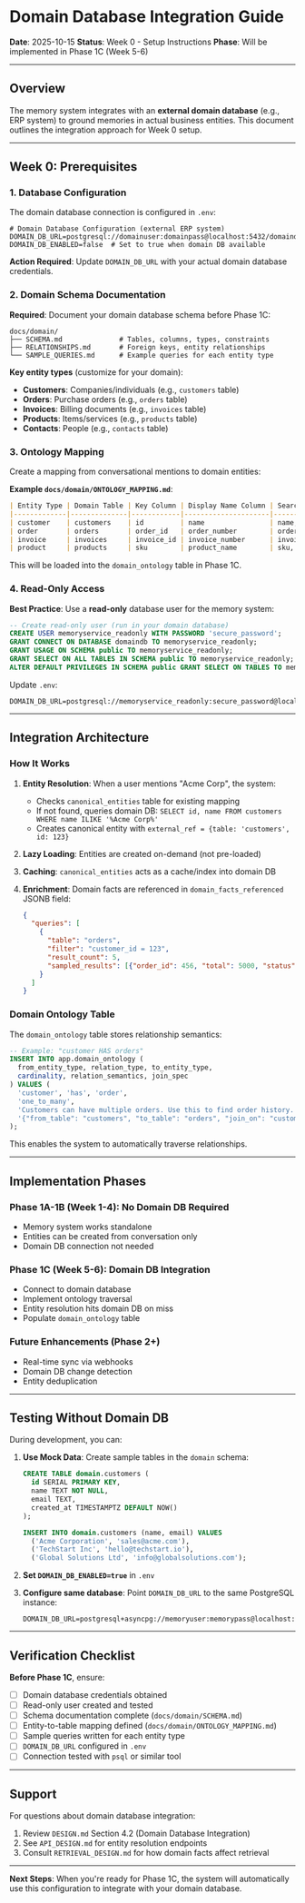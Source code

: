 # Domain Database Integration Guide

**Date**: 2025-10-15
**Status**: Week 0 - Setup Instructions
**Phase**: Will be implemented in Phase 1C (Week 5-6)

---

## Overview

The memory system integrates with an **external domain database** (e.g., ERP system) to ground memories in actual business entities. This document outlines the integration approach for Week 0 setup.

---

## Week 0: Prerequisites

### 1. Database Configuration

The domain database connection is configured in `.env`:

```env
# Domain Database Configuration (external ERP system)
DOMAIN_DB_URL=postgresql://domainuser:domainpass@localhost:5432/domaindb
DOMAIN_DB_ENABLED=false  # Set to true when domain DB available
```

**Action Required**: Update `DOMAIN_DB_URL` with your actual domain database credentials.

### 2. Domain Schema Documentation

**Required**: Document your domain database schema before Phase 1C:

```
docs/domain/
├── SCHEMA.md              # Tables, columns, types, constraints
├── RELATIONSHIPS.md       # Foreign keys, entity relationships
└── SAMPLE_QUERIES.md      # Example queries for each entity type
```

**Key entity types** (customize for your domain):
- **Customers**: Companies/individuals (e.g., `customers` table)
- **Orders**: Purchase orders (e.g., `orders` table)
- **Invoices**: Billing documents (e.g., `invoices` table)
- **Products**: Items/services (e.g., `products` table)
- **Contacts**: People (e.g., `contacts` table)

### 3. Ontology Mapping

Create a mapping from conversational mentions to domain entities:

**Example `docs/domain/ONTOLOGY_MAPPING.md`**:

```markdown
| Entity Type | Domain Table | Key Column | Display Name Column | Search Columns |
|-------------|--------------|------------|---------------------|----------------|
| customer    | customers    | id         | name                | name, email, phone |
| order       | orders       | order_id   | order_number        | order_number, customer_id |
| invoice     | invoices     | invoice_id | invoice_number      | invoice_number, order_id |
| product     | products     | sku        | product_name        | sku, product_name, description |
```

This will be loaded into the `domain_ontology` table in Phase 1C.

### 4. Read-Only Access

**Best Practice**: Use a **read-only** database user for the memory system:

```sql
-- Create read-only user (run in your domain database)
CREATE USER memoryservice_readonly WITH PASSWORD 'secure_password';
GRANT CONNECT ON DATABASE domaindb TO memoryservice_readonly;
GRANT USAGE ON SCHEMA public TO memoryservice_readonly;
GRANT SELECT ON ALL TABLES IN SCHEMA public TO memoryservice_readonly;
ALTER DEFAULT PRIVILEGES IN SCHEMA public GRANT SELECT ON TABLES TO memoryservice_readonly;
```

Update `.env`:
```env
DOMAIN_DB_URL=postgresql://memoryservice_readonly:secure_password@localhost:5432/domaindb
```

---

## Integration Architecture

### How It Works

1. **Entity Resolution**: When a user mentions "Acme Corp", the system:
   - Checks `canonical_entities` table for existing mapping
   - If not found, queries domain DB: `SELECT id, name FROM customers WHERE name ILIKE '%Acme Corp%'`
   - Creates canonical entity with `external_ref = {table: 'customers', id: 123}`

2. **Lazy Loading**: Entities are created on-demand (not pre-loaded)

3. **Caching**: `canonical_entities` acts as a cache/index into domain DB

4. **Enrichment**: Domain facts are referenced in `domain_facts_referenced` JSONB field:
   ```json
   {
     "queries": [
       {
         "table": "orders",
         "filter": "customer_id = 123",
         "result_count": 5,
         "sampled_results": [{"order_id": 456, "total": 5000, "status": "shipped"}]
       }
     ]
   }
   ```

### Domain Ontology Table

The `domain_ontology` table stores relationship semantics:

```sql
-- Example: "customer HAS orders"
INSERT INTO app.domain_ontology (
  from_entity_type, relation_type, to_entity_type,
  cardinality, relation_semantics, join_spec
) VALUES (
  'customer', 'has', 'order',
  'one_to_many',
  'Customers can have multiple orders. Use this to find order history.',
  '{"from_table": "customers", "to_table": "orders", "join_on": "customers.id = orders.customer_id"}'::jsonb
);
```

This enables the system to automatically traverse relationships.

---

## Implementation Phases

### Phase 1A-1B (Week 1-4): No Domain DB Required
- Memory system works standalone
- Entities can be created from conversation only
- Domain DB connection not needed

### Phase 1C (Week 5-6): Domain DB Integration
- Connect to domain database
- Implement ontology traversal
- Entity resolution hits domain DB on miss
- Populate `domain_ontology` table

### Future Enhancements (Phase 2+)
- Real-time sync via webhooks
- Domain DB change detection
- Entity deduplication

---

## Testing Without Domain DB

During development, you can:

1. **Use Mock Data**: Create sample tables in the `domain` schema:
   ```sql
   CREATE TABLE domain.customers (
     id SERIAL PRIMARY KEY,
     name TEXT NOT NULL,
     email TEXT,
     created_at TIMESTAMPTZ DEFAULT NOW()
   );

   INSERT INTO domain.customers (name, email) VALUES
     ('Acme Corporation', 'sales@acme.com'),
     ('TechStart Inc', 'hello@techstart.io'),
     ('Global Solutions Ltd', 'info@globalsolutions.com');
   ```

2. **Set `DOMAIN_DB_ENABLED=true`** in `.env`

3. **Configure same database**: Point `DOMAIN_DB_URL` to the same PostgreSQL instance:
   ```env
   DOMAIN_DB_URL=postgresql+asyncpg://memoryuser:memorypass@localhost:5432/memorydb
   ```

---

## Verification Checklist

**Before Phase 1C**, ensure:

- [ ] Domain database credentials obtained
- [ ] Read-only user created and tested
- [ ] Schema documentation complete (`docs/domain/SCHEMA.md`)
- [ ] Entity-to-table mapping defined (`docs/domain/ONTOLOGY_MAPPING.md`)
- [ ] Sample queries written for each entity type
- [ ] `DOMAIN_DB_URL` configured in `.env`
- [ ] Connection tested with `psql` or similar tool

---

## Support

For questions about domain database integration:
1. Review `DESIGN.md` Section 4.2 (Domain Database Integration)
2. See `API_DESIGN.md` for entity resolution endpoints
3. Consult `RETRIEVAL_DESIGN.md` for how domain facts affect retrieval

---

**Next Steps**: When you're ready for Phase 1C, the system will automatically use this configuration to integrate with your domain database.
